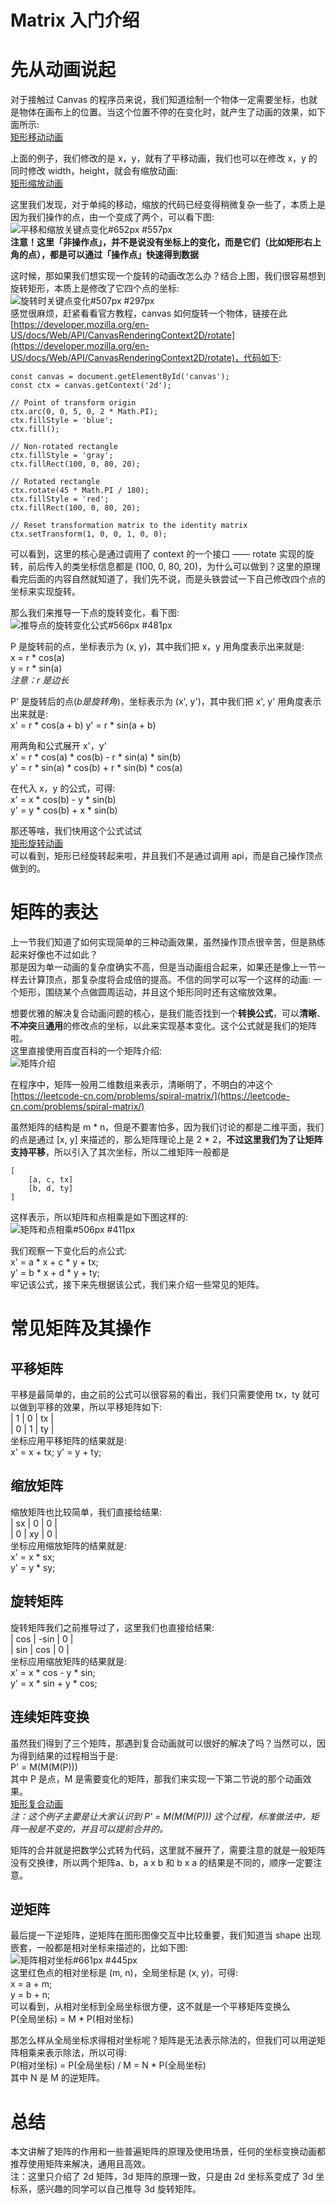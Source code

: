 # Matrix 入门介绍

# 先从动画说起
对于接触过 Canvas 的程序员来说，我们知道绘制一个物体一定需要坐标，也就是物体在画布上的位置。当这个位置不停的在变化时，就产生了动画的效果，如下面所示:  
[矩形移动动画](https://vorshen.github.io/blog/math/matrix/demo/1.html)  

上面的例子，我们修改的是 x，y，就有了平移动画，我们也可以在修改 x，y 的同时修改 width，height，就会有缩放动画:  
[矩形缩放动画](https://vorshen.github.io/blog/math/matrix/demo/2.html)  

这里我们发现，对于单纯的移动，缩放的代码已经变得稍微复杂一些了，本质上是因为我们操作的点，由一个变成了两个，可以看下图:  
![平移和缩放关键点变化#652px #557px](https://vorshen.github.io/blog/math/matrix/assets/1.png)  
**注意！这里「非操作点」，并不是说没有坐标上的变化，而是它们（比如矩形右上角的点），都是可以通过「操作点」快速得到数据**

这时候，那如果我们想实现一个旋转的动画改怎么办？结合上图，我们很容易想到旋转矩形，本质上是修改了它四个点的坐标:  
![旋转时关键点变化#507px #297px](https://vorshen.github.io/blog/math/matrix/assets/2.png)  
感觉很麻烦，赶紧看看官方教程，canvas 如何旋转一个物体，链接在此[https://developer.mozilla.org/en-US/docs/Web/API/CanvasRenderingContext2D/rotate](https://developer.mozilla.org/en-US/docs/Web/API/CanvasRenderingContext2D/rotate)，代码如下:  
```
const canvas = document.getElementById('canvas');
const ctx = canvas.getContext('2d');

// Point of transform origin
ctx.arc(0, 0, 5, 0, 2 * Math.PI);
ctx.fillStyle = 'blue';
ctx.fill();

// Non-rotated rectangle
ctx.fillStyle = 'gray';
ctx.fillRect(100, 0, 80, 20);

// Rotated rectangle
ctx.rotate(45 * Math.PI / 180);
ctx.fillStyle = 'red';
ctx.fillRect(100, 0, 80, 20);

// Reset transformation matrix to the identity matrix
ctx.setTransform(1, 0, 0, 1, 0, 0);
```
可以看到，这里的核心是通过调用了 context 的一个接口 —— rotate 实现的旋转，前后传入的类坐标信息都是 (100, 0, 80, 20)，为什么可以做到？这里的原理看完后面的内容自然就知道了，我们先不说，而是头铁尝试一下自己修改四个点的坐标来实现旋转。  

那么我们来推导一下点的旋转变化，看下图:  
![推导点的旋转变化公式#566px #481px](https://vorshen.github.io/blog/math/matrix/assets/3.png)  

P 是旋转前的点，坐标表示为 (x, y)，其中我们把 x，y 用角度表示出来就是:  
x = r \* cos(a)  
y = r \* sin(a)  
*注意：r 是边长*

P' 是旋转后的点(*b是旋转角*)，坐标表示为 (x', y')，其中我们把 x', y' 用角度表示出来就是:  
x' = r \* cos(a + b)
y' = r \* sin(a + b)  

用两角和公式展开 x'，y'  
x' = r \* cos(a) \* cos(b) - r \* sin(a) \* sin(b)  
y' = r \* sin(a) \* cos(b) + r \* sin(b) \* cos(a)  

在代入 x，y 的公式，可得:  
x' = x \* cos(b) - y \* sin(b)  
y' = y \* cos(b) + x \* sin(b)

那还等啥，我们快用这个公式试试  
[矩形旋转动画](https://vorshen.github.io/blog/math/matrix/demo/3.html)   
可以看到，矩形已经旋转起来啦，并且我们不是通过调用 api，而是自己操作顶点做到的。  

# 矩阵的表达
上一节我们知道了如何实现简单的三种动画效果，虽然操作顶点很辛苦，但是熟练起来好像也不过如此？  
那是因为单一动画的复杂度确实不高，但是当动画组合起来，如果还是像上一节一样去计算顶点，那复杂度将会成倍的提高。不信的同学可以写一个这样的动画: 一个矩形，围绕某个点做圆周运动，并且这个矩形同时还有这缩放效果。

想要优雅的解决复合动画问题的核心，是我们能否找到一个**转换公式**，可以**清晰**、**不冲突**且**通用**的修改点的坐标，以此来实现基本变化。这个公式就是我们的矩阵啦。  
这里直接使用百度百科的一个矩阵介绍:  
![矩阵介绍](https://vorshen.github.io/blog/math/matrix/assets/4.png)  

在程序中，矩阵一般用二维数组来表示，清晰明了，不明白的冲这个[https://leetcode-cn.com/problems/spiral-matrix/](https://leetcode-cn.com/problems/spiral-matrix/)  

虽然矩阵的结构是 m * n，但是不要害怕多，因为我们讨论的都是二维平面，我们的点是通过 [x, y] 来描述的，那么矩阵理论上是 2 * 2，**不过这里我们为了让矩阵支持平移**，所以引入了其次坐标，所以二维矩阵一般都是  
```
[
    [a, c, tx]
    [b, d, ty]
]
```
这样表示，所以矩阵和点相乘是如下图这样的:  
![矩阵和点相乘#506px #411px](https://vorshen.github.io/blog/math/matrix/assets/5.png)  

我们观察一下变化后的点公式:  
x' = a \* x + c \* y + tx;  
y' = b \* x + d \* y + ty;  
牢记该公式，接下来先根据该公式，我们来介绍一些常见的矩阵。

# 常见矩阵及其操作
## 平移矩阵
平移是最简单的，由之前的公式可以很容易的看出，我们只需要使用 tx，ty 就可以做到平移的效果，所以平移矩阵如下:  
| 1 | 0 | tx |  
| 0 | 1 | ty |  
坐标应用平移矩阵的结果就是:  
x' = x + tx;
y' = y + ty;

## 缩放矩阵
缩放矩阵也比较简单，我们直接给结果:  
| sx | 0  | 0 |  
| 0  | xy | 0 |  
坐标应用缩放矩阵的结果就是:  
x' = x \* sx;  
y' = y \* sy;  

## 旋转矩阵
旋转矩阵我们之前推导过了，这里我们也直接给结果:  
| cos | -sin | 0 |  
| sin | cos  | 0 |  
坐标应用缩放矩阵的结果就是:  
x' = x \* cos - y \* sin;  
y' = x \* sin + y \* cos;

## 连续矩阵变换
虽然我们得到了三个矩阵，那遇到复合动画就可以很好的解决了吗？当然可以，因为得到结果的过程相当于是:  
P' = M(M(M(P)))  
其中 P 是点，M 是需要变化的矩阵，那我们来实现一下第二节说的那个动画效果。  
[矩形复合动画](https://vorshen.github.io/blog/math/matrix/demo/4.html)  
*注：这个例子主要是让大家认识到 P' = M(M(M(P))) 这个过程，标准做法中，矩阵一般是不变的，并且可以提前合并的。*

矩阵的合并就是把数学公式转为代码，这里就不展开了，需要注意的就是一般矩阵没有交换律，所以两个矩阵a、b，a x b 和 b x a 的结果是不同的，顺序一定要注意。

## 逆矩阵
最后提一下逆矩阵，逆矩阵在图形图像交互中比较重要，我们知道当 shape 出现嵌套，一般都是相对坐标来描述的，比如下图:  
![矩阵相对坐标#661px #445px](https://vorshen.github.io/blog/math/matrix/assets/6.png)  
这里红色点的相对坐标是 (m, n)，全局坐标是 (x, y)，可得:  
x = a + m;  
y = b + n;  
可以看到，从相对坐标到全局坐标很方便，这不就是一个平移矩阵变换么  
P(全局坐标) = M \* P(相对坐标)  

那怎么样从全局坐标求得相对坐标呢？矩阵是无法表示除法的，但我们可以用逆矩阵相乘来表示除法，所以可得:  
P(相对坐标) = P(全局坐标) / M = N \* P(全局坐标)  
其中 N 是 M 的逆矩阵。

# 总结
本文讲解了矩阵的作用和一些普遍矩阵的原理及使用场景，任何的坐标变换动画都推荐使用矩阵来解决，通用且高效。  
注：这里只介绍了 2d 矩阵，3d 矩阵的原理一致，只是由 2d 坐标系变成了 3d 坐标系，感兴趣的同学可以自己推导 3d 旋转矩阵。
